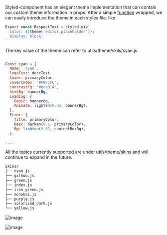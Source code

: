 Styled-component has an elegant theme implementation that can contain our custom theme information in props. After a simple [function](https://github.com/coderplanets/coderplanets_web/blob/dev/utils/themes/index.js#L25) wrapped, we can easily introduce the theme in each styles file. like: 

```js
Export const RespectText = styled.div`
  Color: ${theme('editor.placeholder')};
  Display: block;
`
```
The key value of the theme can refer to utils/theme/skils/cyan.js

```js

Const cyan = {
  Name: 'cyan',
  logoText: descText,
  Cover: primaryColor,
  coverIndex: '#F9FCFC',
  contrastFg: '#eca014',
  htmlBg: bannerBg,
  Loading: {
    Basic: bannerBg,
    Animate: lighten(0.03, bannerBg),
  },
  Error: {
    Title: primaryColor,
    Desc: darken(0.1, primaryColor),
    Bg: lighten(0.02, contentBoxBg),
  },

....

```

All the topics currently supported are under utils/theme/skins and will continue to expand in the future.

```bash
Skins/
├── cyan.js
├── github.js
├── green.js
├── index.js
├── iron_green.js
├── monokai.js
├── purple.js
├── solarized_dark.js
└── yellow.js
```




![image](https://user-images.githubusercontent.com/6184465/51738138-5fd7bc00-20c9-11e9-9242-4f730f42eab8.png)

![image](https://user-images.githubusercontent.com/6184465/51738172-767e1300-20c9-11e9-8a0f-d9089d671ace.png)
